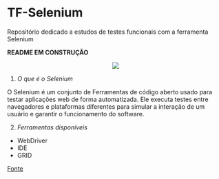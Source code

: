 # TF-Selenium
Repositório dedicado a estudos de testes funcionais com a ferramenta Selenium

**README EM CONSTRUÇÃO**
<p align="center">
<img src="https://encrypted-tbn0.gstatic.com/images?q=tbn:ANd9GcQiLfTTKRApG4kd5iCzmazTJARxHiwu8DLJEjLCBRniiPedkdKzEdJwufin84_9Lp4-u0I&usqp=CAU"/>
</p>


1. *O que é o Selenium*

O Selenium é um conjunto de Ferramentas de código aberto usado para testar aplicações web de forma automatizada. Ele executa testes entre navegadores e plataformas     diferentes para simular a interação de um usuário e garantir o funcionamento do software.
 
  
 2. *Ferramentas disponíveis*
 
 * WebDriver
 * IDE
 * GRID
 
 
 [Fonte](https://tecnoblog.net/responde/o-que-e-selenium-em-programacao/)
